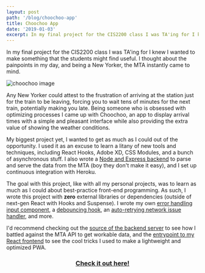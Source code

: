```yaml
---
layout: post
path: '/blog/choochoo-app'
title: Choochoo App
date: '2019-01-03'
excerpt: In my final project for the CIS2200 class I was TA'ing for I knew I wanted to make something that the students might find useful. I thought about the painpoints in my day, and being a New Yorker, the MTA instantly came to mind.
---
```


In my final project for the CIS2200 class I was TA'ing for I knew I wanted to make something that the students might find useful. I thought about the painpoints in my day, and being a New Yorker, the MTA instantly came to mind.

![choochoo image](https://i.imgur.com/kpTRta1.png)

Any New Yorker could attest to the frustration of arriving at the station just for the train to be leaving, forcing you to wait tens of minutes for the next train, potentially making you late. Being someone who is obsessed with optimizing processes I came up with Choochoo, an app to display arrival times with a simple and pleasant interface while also providing the extra value of showing the weather conditions.

My biggest project yet, I wanted to get as much as I could out of the opportunity. I used it as an excuse to learn a litany of new tools and techniques, including React Hooks, Adobe XD, CSS Modules, and a bunch of asynchronous stuff. I also wrote a [Node and Express backend](https://github.com/Egrodo/choochooServer) to parse and serve the data from the MTA (boy they don't make it easy), and I set up continuous integration with Heroku.

The goal with this project, like with all my personal projects, was to learn as much as I could about best-practice front-end programming. As such, I wrote this project with **zero** external libraries or dependencies (outside of next-gen React with Hooks and Suspense). I wrote my own [error handling input component](https://github.com/Egrodo/choochoo/blob/master/src/components/reusables/Input.js), a [debouncing hook](https://github.com/Egrodo/choochoo/blob/master/src/components/hooks/useDebounce.js), an [auto-retrying network issue handler](https://github.com/Egrodo/choochoo/blob/master/src/components/App.js#L22), and more.

I'd recommend checking out the [source of the backend server](https://github.com/Egrodo/choochooServer) to see how I battled against the MTA API to get workable data, and the [entrypoint to my React frontend](https://github.com/Egrodo/choochoo/blob/master/src/components/App.js) to see the cool tricks I used to make a lightweight and optimized PWA.

<h3 align="center">
<a href="https://choochoo.app/">Check it out here!</a>
</h3>
